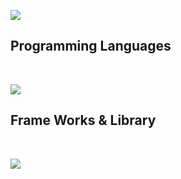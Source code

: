 ![](https://github-readme-stats.vercel.app/api/top-langs?username=Takuro-U&theme=aura&show_icons=true&locale=en&layout=compact)
<br>
<h2>Programming Languages</h2>
<br>
<div>
  
  ![](https://skillicons.dev/icons?i=js,typescript,php,html,css,sass)
  <br>
  <h2>Frame Works & Library</h2>
  <br>

  ![](https://skillicons.dev/icons?i=react,nodejs,express,laravel,tailwind)
</div>
  


<!--
**Takuro-U/Takuro-U** is a ✨ _special_ ✨ repository because its `README.md` (this file) appears on your GitHub profile.

Here are some ideas to get you started:

- 🔭 I’m currently working on ...
- 🌱 I’m currently learning ...
- 👯 I’m looking to collaborate on ...
- 🤔 I’m looking for help with ...
- 💬 Ask me about ...
- 📫 How to reach me: ...
- 😄 Pronouns: ...
- ⚡ Fun fact: ...
-->


